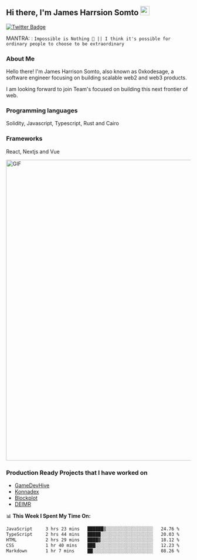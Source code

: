 ## Hi there, I'm James Harrsion Somto <img src="https://media.giphy.com/media/hvRJCLFzcasrR4ia7z/giphy.gif" width="25px">


[![Twitter Badge](https://img.shields.io/badge/-Twitter-00acee?style=flat-square&logo=Twitter&logoColor=white)](https://twitter.com/0xkodesage)


MANTRA: : `Impossible is Nothing 🚀 || I think it's possible for ordinary people to choose to be extraordinary`

### About Me

Hello there! I'm James Harrison Somto, also known as 0xkodesage, a software engineer focusing on building scalable web2 and web3 products.

I am looking forward to join Team's focused on building this next frontier of web.

### Programming languages
Solidity, Javascript, Typescript, Rust and Cairo

### Frameworks
React, Nextjs and Vue
 
 <img align="center" alt="GIF" src="https://github.com/Gapur/Gapur/blob/master/coding.gif?raw=true" width="818px" height="818px" />


### Production Ready Projects that I have worked on
  - [GameDevHive](https://www.gamedevshive.org/)
  - [Konnadex](https://www.konnadex.com/)
  - [Blockplot](https://www.blockplot.org/)
  - [DEIMR](https://deimr.com/)

📊 **This Week I Spent My Time On:**

<!--START_SECTION:waka-->

```txt
JavaScript     3 hrs 23 mins   ██████▒░░░░░░░░░░░░░░░░░░   24.76 %
TypeScript     2 hrs 44 mins   █████░░░░░░░░░░░░░░░░░░░░   20.03 %
HTML           2 hrs 29 mins   ████▓░░░░░░░░░░░░░░░░░░░░   18.12 %
CSS            1 hr 40 mins    ███░░░░░░░░░░░░░░░░░░░░░░   12.23 %
Markdown       1 hr 7 mins     ██░░░░░░░░░░░░░░░░░░░░░░░   08.26 %
```

<!--END_SECTION:waka-->
<br />
<br />
<br />






